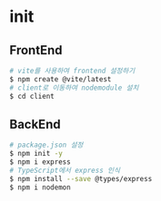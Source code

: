# init

## FrontEnd

```bash
# vite를 사용하여 frontend 설정하기
$ npm create @vite/latest
# client로 이동하여 nodemodule 설치
$ cd client
```

## BackEnd

```bash
# package.json 설정
$ npm init -y
$ npm i express
# TypeScript에서 express 인식
$ npm install --save @types/express
$ npm i nodemon
```
